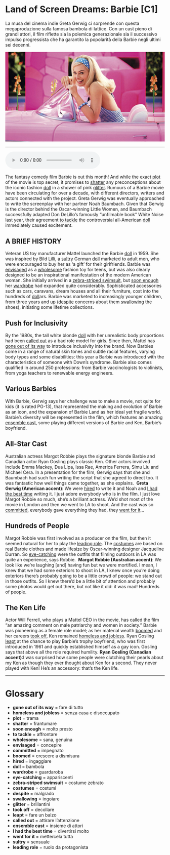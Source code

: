 # Land of Screen Dreams: Barbie   [C1]

La musa del cinema indie Greta Gerwig ci sorprende con questa megaproduzione sulla famosa bambola di lattice. Con un cast pieno di grandi attori, il film riflette sia la polemica generazionale sia il successivo impulso progressista che ha garantito la popolarità della Barbie negli ultimi sei decenni.

![](Land%20of%20Screen%20Dreams%20Barbie.jpg)

--------------

<div>
<audio controls autoplay>
    <source src="https://raw.githubusercontent.com/dartie/knowledge-base/main/English/SpeakUp/2023-07/Land%20of%20Screen%20Dreams%20Barbie.mp3" type="audio/mpeg">
</audio>
</div>


The fantasy comedy film Barbie is out this month! And while the exact [plot](## "trama") of the movie is top secret, it promises to [shatter](## "frantumare") any preconceptions about the iconic fashion [doll](## "bambola") in a shower of pink [glitter](## "brillantini").
Rumours of a Barbie movie have been circulating for over a decade, with different directors, writers and actors connected with the project. Greta Gerwig was eventually approached to write the screenplay with her partner Noah Baumbach. Given that Gerwig is the director behind the Oscar-winning Little Women, and Baumbach successfully adapted Don DeLillo’s famously “unfilmable book” White Noise last year, their agreement [to tackle](## "affrontare") the controversial all-American [doll](## "bambola") immediately caused excitement.

## A BRIEF HISTORY
Veteran US toy manufacturer Mattel launched the Barbie [doll](## "bambola") in 1959. She was inspired by Bild Lilli, a [sultry](## "sensuale") German [doll](## "bambola") marketed to adult men, who were encouraged to buy her as ‘a gift’ for their girlfriends. Barbie was [envisaged](## "concepire") as a [wholesome](## "sana, genuina") fashion toy for teens, but was also clearly designed to be an inspirational manifestation of the modern American woman. She initially arrived in a [zebra-striped swimsuit](## "costume zebrato"), but [soon enough](## "molto presto") her [wardrobe](## "guardaroba") had expanded quite considerably. Sophisticated accessories such as cars, caravans, dream houses and all their furniture, cost into the hundreds of [doll](## "bambola")ars. Barbie was marketed to increasingly younger children, from three years and up ([despite](## "malgrado") concerns about them [swallowing](## "ingoiare") the shoes), initiating some lifetime collections. 

## Push for Inclusivity
By the 1980s, the tall white blonde [doll](## "bambola") with her unrealistic body proportions had been [called out](## "attirare l’attenzione") as a bad role model for girls. Since then, Mattel has [gone out of its way](## "fare di tutto") to introduce inclusivity into the brand. Now Barbies come in a range of natural skin tones and subtle racial features, varying body types and some disabilities: this year a Barbie was introduced with the characteristics of someone with Down’s syndrome. Barbie also comes qualified in around 250 professions: from Barbie vaccinologists to violinists, from yoga teachers to renewable energy engineers.

## Various Barbies
With Barbie, Gerwig says her challenge was to make a movie, not quite for kids (it is rated PG-13), that represented the making and evolution of Barbie as an icon, and the expansion of Barbie Land as her ideal yet fragile world. Barbie’s diversity will be represented in the film, which features an amazing [ensemble cast](## "insieme di attori"), some playing different versions of Barbie and Ken, Barbie’s boyfriend. 

## All-Star Cast
Australian actress Margot Robbie plays the signature blonde Barbie and Canadian actor Ryan Gosling plays classic Ken. Other actors involved include Emma Mackey, Dua Lipa, Issa Rae, America Ferrera, Simu Liu and Michael Cera. In a presentation for the film, Gerwig says that she and Baumbach had such fun writing the script that she agreed to direct too. It was fantastic how well things came together, as she explains. 
**Greta Gerwig (American accent)**: We were [hired](## "ingaggiare") to write it and Noah and [I had the best time](## "divertirsi molto") writing it. I just adore everybody who is in the film. I just love Margot Robbie so much, she’s a brilliant actress. We’d shot most of the movie in London and then we went to LA to shoot. And the cast was so [committed](## "impegnato"), everybody gave everything they had, they [went for it](## "mettercela tutta")…

## Hundreds of People
Margot Robbie was first involved as a producer on the film, but then it seemed natural for her to play the [leading role](## "ruolo da protagonista"). The [costumes](## "costumi") are based on real Barbie clothes and made lifesize by Oscar-winning designer Jacqueline Durran. So [eye-catching](## "appariscenti") were the outfits that filming outdoors in LA was quite an experience, says Robbie. 
**Margot Robbie (Australian accent)**: We look like we’re laughing [and] having fun but we were mortified. I mean, I knew that we had some exteriors to shoot in LA, I knew once you’re doing exteriors there’s probably going to be a little crowd of people: we stand out in those outfits. So I knew there’d be a little bit of attention and probably some photos would get out there, but not like it did: it was mad! Hundreds of people.

## The Ken Life
Actor Will Ferrell, who plays a Mattel CEO in the movie, has called the film “an amazing comment on male patriarchy and women in society.” Barbie was pioneering as a female role model; as her material wealth [boomed](## "crescere a dismisura") and her careers [took off](## "decollare"), Ken remained [homeless and jobless](## "senza casa e disoccupato"). Ryan Gosling [leapt](## "fare un balzo") at the chance to play Barbie’s trophy boyfriend, who was first introduced in 1961 and quickly established himself as a gay icon. Gosling says that above all the role required humility.
**Ryan Gosling (Canadian accent)**:I was surprised how some people were clutching their pearls about my Ken as though they ever thought about Ken for a second. They never played with Ken! He’s an accessory: that’s the Ken life. 

--------------

<div style = "display:block; clear:both; page-break-after:always;"></div>

# Glossary
* **gone out of its way** = fare di tutto
* **homeless and jobless** = senza casa e disoccupato
* **plot** = trama
* **shatter** = frantumare
* **soon enough** = molto presto
* **to tackle** = affrontare
* **wholesome** = sana, genuina
* **envisaged** = concepire
* **committed** = impegnato
* **boomed** = crescere a dismisura
* **hired** = ingaggiare
* **doll** = bambola
* **wardrobe** = guardaroba
* **eye-catching** = appariscenti
* **zebra-striped swimsuit** = costume zebrato
* **costumes** = costumi
* **despite** = malgrado
* **swallowing** = ingoiare
* **glitter** = brillantini
* **took off** = decollare
* **leapt** = fare un balzo
* **called out** = attirare l’attenzione
* **ensemble cast** = insieme di attori
* **I had the best time** = divertirsi molto
* **went for it** = mettercela tutta
* **sultry** = sensuale
* **leading role** = ruolo da protagonista
